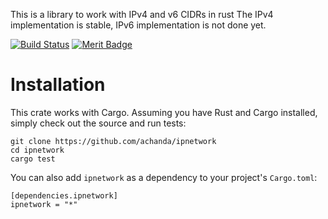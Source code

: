 This is a library to work with IPv4 and v6 CIDRs in rust
The IPv4 implementation is stable, IPv6 implementation is not done yet.

[![Build Status](https://travis-ci.org/achanda/ipnetwork.svg?branch=master)](https://travis-ci.org/achanda/ipnetwork)
[![Merit Badge](http://meritbadge.herokuapp.com/ipnetwork)](https://crates.io/crates/ipnetwork)

Installation
=============
This crate works with Cargo. Assuming you have Rust and Cargo installed, simply check out the source and run tests:
```
git clone https://github.com/achanda/ipnetwork
cd ipnetwork
cargo test
```

You can also add `ipnetwork` as a dependency to your project's `Cargo.toml`:
```
[dependencies.ipnetwork]
ipnetwork = "*"
```
